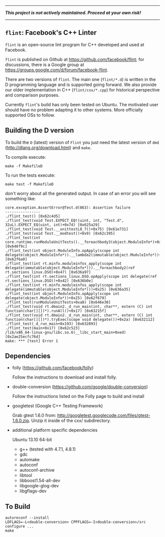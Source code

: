 - - -

**_This project is not actively maintained. Proceed at your own risk!_**

- - -  

`flint`: Facebook's C++ Linter
-----------------------------

`flint` is an open-source lint program for C++ developed and used at Facebook.

`flint` is published on Github at https://github.com/facebook/flint; for
discussions, there is a Google group at https://groups.google.com/d/forum/facebook-flint.

There are two versions of `flint`. The main one (`flint/*.d`) is written in the D programming language and is supported going forward. We also provide our older implementation in C++ (`flint/cxx/*.cpp`) for historical perspective and comparison purposes.

Currently `flint`'s build has only been tested on Ubuntu. The motivated user should have no problem adapting it to other systems. More officially supported OSs to follow.

Building the D version
----------------------

To build the `D` (latest) version of `Flint` you just need the latest version of
`dmd` (http://dlang.org/download.html) and `make`.

To compile execute:

```
make -f MakefileD
```

To run the tests execute:

```
make test -f MakefileD
```

don't worry about all the generated output. In case of an error you will see
something like:

```
core.exception.AssertError@Test.d(863): Assertion failure
----------------
./flint_test() [0x62c4d5]
./flint_test(void Test.EXPECT_EQ!(uint, int, "Test.d", 32uL).EXPECT_EQ(uint, int)+0x7d) [0x625a29]
./flint_test(void Test.__unittestL8_7()+0x75) [0x61e731]
./flint_test(void Test.__modtest()+0x9) [0x62c395]
./flint_test(int core.runtime.runModuleUnitTests().__foreachbody3(object.ModuleInfo*)+0x34) [0x646f9c]
./flint_test(int object.ModuleInfo.opApply(scope int delegate(object.ModuleInfo*)).__lambda2(immutable(object.ModuleInfo*))+0x1c) [0x62f6a0]
./flint_test(int rt.minfo.moduleinfos_apply(scope int delegate(immutable(object.ModuleInfo*))).__foreachbody2(ref rt.sections_linux.DSO)+0x47) [0x636a97]
./flint_test(int rt.sections_linux.DSO.opApply(scope int delegate(ref rt.sections_linux.DSO))+0x42) [0x636b0e]
./flint_test(int rt.minfo.moduleinfos_apply(scope int delegate(immutable(object.ModuleInfo*)))+0x25) [0x636a35]
./flint_test(int object.ModuleInfo.opApply(scope int delegate(object.ModuleInfo*))+0x25) [0x62f679]
./flint_test(runModuleUnitTests+0xa8) [0x646e30]
./flint_test(void rt.dmain2._d_run_main(int, char**, extern (C) int function(char[][])*).runAll()+0x17) [0x63215f]
./flint_test(void rt.dmain2._d_run_main(int, char**, extern (C) int function(char[][])*).tryExec(scope void delegate())+0x2a) [0x632112]
./flint_test(_d_run_main+0x193) [0x632093]
./flint_test(main+0x17) [0x62c523]
/lib/x86_64-linux-gnu/libc.so.6(__libc_start_main+0xed) [0x2ae25ecfc76d]
make: *** [test] Error 1

```

Dependencies
------------

- folly (https://github.com/facebook/folly)

    Follow the instructions to download and install folly.

- double-conversion (https://github.com/google/double-conversion)
    
    Follow the instructions listed on the Folly page to build and install

- googletest (Google C++ Testing Framework)

    Grab gtest 1.6.0 from: http://googletest.googlecode.com/files/gtest-1.6.0.zip. Unzip it inside of the cxx/ subdirectory.

- additional platform specific dependencies

    Ubuntu 13.10 64-bit
    - g++ (tested with 4.7.1, 4.8.1)
    - gdc
    - automake
    - autoconf
    - autoconf-archive
    - libtool
    - libboost1.54-all-dev
    - libgoogle-glog-dev
    - libgflags-dev

To Build
--------

    autoreconf --install
    LDFLAGS=-L<double-conversion> CPPFLAGS=-I<double-conversion>/src configure ...
    make
